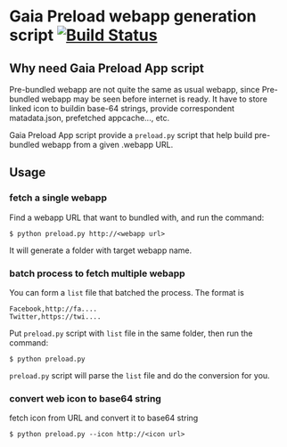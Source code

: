 # Gaia Preload webapp generation script [![Build Status](https://travis-ci.org/yurenju/gaia-preload-app.png)](https://travis-ci.org/yurenju/gaia-preload-app)

## Why need Gaia Preload App script

Pre-bundled webapp are not quite the same as usual webapp, since Pre-bundled webapp may be seen before internet is ready. 
It have to store linked icon to buildin base-64 strings,
provide correspondent matadata.json, prefetched appcache..., etc.

Gaia Preload App script provide a `preload.py` script that help build pre-bundled webapp from a given .webapp URL.

## Usage

### fetch a single webapp

Find a webapp URL that want to bundled with, and run the command:

    $ python preload.py http://<webapp url>

It will generate a folder with target webapp name.

### batch process to fetch multiple webapp

You can form a `list` file that batched the process. The format is


    Facebook,http://fa....
    Twitter,https://twi....

Put `preload.py` script with `list` file in the same folder, then run the command:

    $ python preload.py

`preload.py` script will parse the `list` file and do the conversion for you.

### convert web icon to base64 string

fetch icon from URL and convert it to base64 string

    $ python preload.py --icon http://<icon url>
